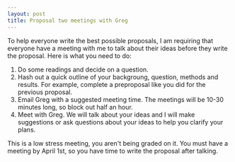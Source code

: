 ```yaml
---
layout: post
title: Proposal two meetings with Greg
---
```


To help everyone write the best possible proposals, I am requiring that everyone have a meeting with me to talk about their ideas before they write the proposal.
Here is what you need to do:
1. Do some readings and decide on a question.
2. Hash out a quick outline of your backgroung, question, methods and results. For example, complete a preproposal like you did for the previous proposal.
3. Email Greg with a suggested meeting time. The meetings will be 10-30 minutes long, so block out half an hour.
4. Meet with Greg. We will talk about your ideas and I will make suggestions or ask questions about your ideas to help you clarify your plans.

This is a low stress meeting, you aren't being graded on it. 
You must have a meeting by April 1st, so you have time to write the proposal after talking.
